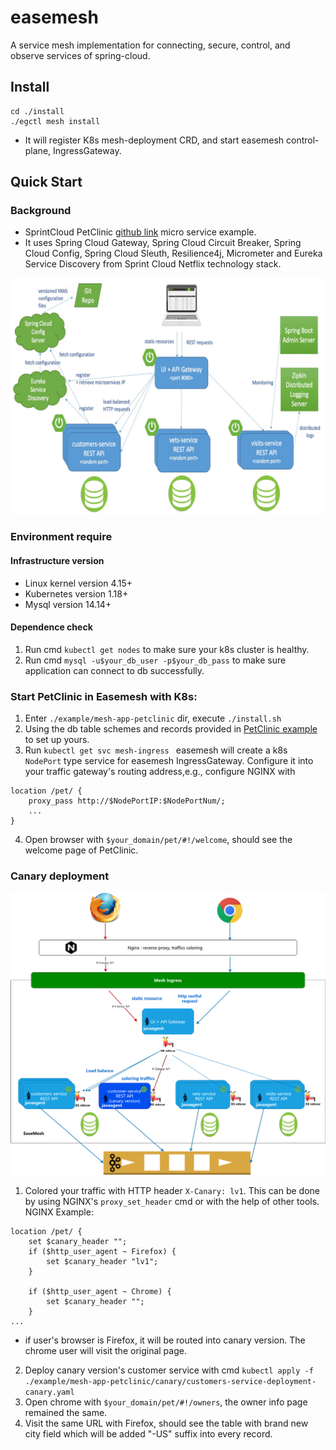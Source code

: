 # easemesh
A service mesh implementation for connecting, secure, control, and observe services of spring-cloud.

## Install 
```
cd ./install
./egctl mesh install
```
* It will register K8s mesh-deployment CRD, and start easemesh control-plane, IngressGateway. 

## Quick Start
### Background
* SprintCloud PetClinic  [github link](https://github.com/spring-petclinic/spring-petclinic-cloud) micro service example.
* It uses Spring Cloud Gateway, Spring Cloud Circuit Breaker, Spring Cloud Config, Spring Cloud Sleuth, Resilience4j, Micrometer and Eureka Service Discovery from Sprint Cloud Netflix technology stack.

![The topology of the spring-petclinic diagram](example/mesh-app-petclinic/backgroud/microservices-architecture-diagram.jpg)


### Environment require
#### Infrastructure version
* Linux kernel version 4.15+
* Kubernetes version 1.18+
* Mysql version 14.14+
####  Dependence check
1. Run cmd `kubectl get nodes` to make sure your k8s cluster is healthy. 
2. Run cmd `mysql -u$your_db_user -p$your_db_pass` to make sure application can connect to db successfully. 

### Start PetClinic in Easemesh with K8s:

1. Enter `./example/mesh-app-petclinic` dir, execute `./install.sh `
2. Using the db table schemes and records provided in [PetClinic example](https://github.com/spring-projects/spring-petclinic/tree/main/src/main/resources/db/mysql) to set up yours.
3. Run `kubectl get svc mesh-ingress `
easemesh will create a k8s `NodePort` type service for easemesh IngressGateway. Configure it into your traffic gateway's routing address,e.g., configure NGINX with
```
location /pet/ {
    proxy_pass http://$NodePortIP:$NodePortNum/;
    ...
}

```
4. Open browser with `$your_domain/pet/#!/welcome`, should see the welcome page of PetClinic. 

### Canary deployment

![EaseMesh Canary topology](example/mesh-app-petclinic/backgroud/canary-demo-diagram.png)

1. Colored your traffic with HTTP header `X-Canary: lv1`. This can be done by using NGINX's `proxy_set_header` cmd or with the help of other tools.
NGINX Example:
```
location /pet/ {
    set $canary_header "";
    if ($http_user_agent ~ Firefox) {
        set $canary_header "lv1";
    }

    if ($http_user_agent ~ Chrome) {
        set $canary_header "";
    }
...
```
* if user's browser is Firefox, it will be routed into canary version. The chrome user will visit the original page. 

2. Deploy canary version's customer service with cmd `kubectl apply -f  ./example/mesh-app-petclinic/canary/customers-service-deployment-canary.yaml`
3. Open chrome with `$your_domain/pet/#!/owners`, the owner info page remained the same.
4. Visit the same URL with Firefox, should see the table with brand new city field which will be added "-US" suffix into every record. 
